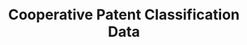---
bigquery: https://console.cloud.google.com/bigquery?p=patents-public-data&d=cpc&page=dataset
citation: '“Cooperative Patent Classification” by the EPO and USPTO, for public use. '
contributors: EPO, USPTO
cost: None
description: Cooperative Patent Classification Data contains the scheme and definitions
  of the Cooperative Patent Classification system for classifying patent documents.
  The CPC is the result of a partnership between the EPO and the USPTO in their joint
  effort to develop a common, internationally compatible classification system for
  technical documents, in particular patent publications, which will be used by both
  offices in the patent granting process
documentation: https://www.cooperativepatentclassification.org/cpcSchemeAndDefinitions
last_edit: Mon, 04 Apr 2022 19:07:06 GMT
location: https://www.cooperativepatentclassification.org/index
maintained_by: USPTO, EPO
schema_fields: '[''dateRevised'', ''applicationReferences'', ''definition'', ''breakdownCode'',
  ''not_allocatable'', ''parents'', ''notAllocatable'', ''ipc_concordant'', ''glossary'',
  ''limiting_references'', ''child_groups'', ''sizeCache'', ''date_revised'', ''additional_only'',
  ''limitingReferences'', ''application_references'', ''breakdown_code'', ''informative_references'',
  ''ipcConcordant'', ''synonyms'', ''title_part'', ''informativeReferences'', ''title_full'',
  ''residual_references'', ''children'', ''titleFull'', ''level'', ''childGroups'',
  ''titlePart'', ''status'', ''symbol'', ''residualReferences'']'
shortname: cooperative_patent_classification
tags:
- patents
- science
title: Cooperative Patent Classification Data
uuid: 984374a7-16e9-4b35-9445-458daceb01bf
---